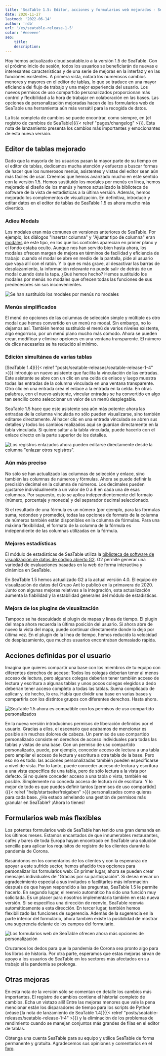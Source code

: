 ```yaml
---
title: 'SeaTable 1.5: Editor, acciones y formularios web mejorados - SeaTable'
date: 2020-11-27
lastmod: '2022-06-14'
author: 'rdb'
url: '/es/seatable-release-1-5'
color: '#eeeeee'
seo:
    title:
    description:
---
```


Hoy hemos actualizado cloud.seatable.io a la versión 1.5 de SeaTable. Con el próximo inicio de sesión, todos los usuarios se beneficiarán de nuevas e interesantes características y de una serie de mejoras en la interfaz y en las funciones existentes. A primera vista, notará los numerosos cambios menores y mayores en el editor de tablas, lo que se traduce en una mayor eficiencia del flujo de trabajo y una mejor experiencia del usuario. Los nuevos permisos de uso compartido personalizados proporcionan más control y flexibilidad a la hora de trabajar en colaboración en las bases. Las opciones de personalización mejoradas hacen de los formularios web de SeaTable una herramienta aún más versátil para la recogida de datos.

La lista completa de cambios se puede encontrar, como siempre, en [el registro de cambios de SeaTable]({{< relref "pages/changelog" >}}). Esta nota de lanzamiento presenta los cambios más importantes y emocionantes de esta nueva versión.

## Editor de tablas mejorado

Dado que la mayoría de los usuarios pasan la mayor parte de su tiempo en el editor de tablas, dedicamos mucha atención y esfuerzo a buscar formas de hacer que los numerosos menús, asistentes y vistas del editor sean aún más fáciles de usar. Creemos que hemos avanzado mucho en este sentido con la versión 1.5. Hemos sustituido los modales por menús en línea, hemos mejorado el diseño de los menús y hemos actualizado la biblioteca de software de la vista de estadísticas a la última versión. Además, hemos mejorado los complementos de visualización. En definitiva, introducir y editar datos en el editor de tablas de SeaTable 1.5 es ahora mucho más divertido.

### Adieu Modals

Los modales eran más comunes en versiones anteriores de SeaTable. Por ejemplo, los diálogos "Insertar columna" y "Ajustar tipo de columna" eran [modales](https://en.wikipedia.org/wiki/Modal_window) de este tipo, en los que los controles aparecían en primer plano y el fondo estaba oculto. Aunque nos han servido bien hasta ahora, los modales ofrecen margen de mejora en términos de facilidad y eficiencia de trabajo: cuando el modal se abre en medio de la pantalla, pide al usuario que vaya allí con el ratón. Y lo que es más grave, al desactivar las barras de desplazamiento, la información relevante no puede salir de detrás de un modal cuando éste la tapa. ¿Qué hemos hecho? Hemos sustituido los modales por menús no modales que ofrecen todas las funciones de sus predecesores sin sus inconvenientes.

![Se han sustituido los modales por menús no modales](Nonmodal_Menus.png)

### Menús simplificados

El menú de opciones de las columnas de selección simple y múltiple es otro modal que hemos convertido en un menú no modal. Sin embargo, no lo dejamos así. También hemos sustituido el menú de varios niveles existente, algo engorroso, por un menú plano mucho más cómodo. Ahora se pueden crear, modificar y eliminar opciones en una ventana transparente. El número de clics necesarios se ha reducido al mínimo.

### Edición simultánea de varias tablas

[SeaTable 1.4]({{< relref "posts/seatable-releases/seatable-release-1-4" >}}) introdujo un nuevo asistente que facilita la vinculación de las entradas. Este asistente se abre con un clic en una celda de enlace y luego muestra todas las entradas de la columna vinculada en una ventana transparente. Otro clic en una entrada crea el enlace a la entrada en la celda. En otras palabras, con el nuevo asistente, vincular entradas se ha convertido en algo tan sencillo como seleccionar un valor de un menú desplegable.

SeaTable 1.5 hace que este asistente sea aún más potente: ahora las entradas de la columna vinculada no sólo pueden visualizarse, sino también editarse directamente. Al hacer clic en una entrada vinculada se abren sus detalles y todos los cambios realizados aquí se guardan directamente en la tabla vinculada. Si quiere saltar a la tabla vinculada, puede hacerlo con el enlace directo en la parte superior de los detalles.

![Los registros enlazados ahora pueden editarse directamente desde la columna "enlazar otros registros".](Editing_Linked_Records_With_Wizard.png)

### Aún más preciso

No sólo se han actualizado las columnas de selección y enlace, sino también las columnas de números y fórmulas. Ahora se puede definir la precisión decimal en la columna de números. Los decimales pueden ajustarse individualmente a un valor de 0 a 8 en cada una de esas columnas. Por supuesto, esto se aplica independientemente del formato (número, porcentaje y moneda) y del separador decimal seleccionado.

Si el resultado de una fórmula es un número (por ejemplo, para las fórmulas suma, redondeo y promedio), todas las opciones de formato de la columna de números también están disponibles en la columna de fórmulas. Para una máxima flexibilidad, el formato de la columna de la fórmula es independiente de las columnas utilizadas en la fórmula.

### Mejores estadísticas

El módulo de estadísticas de SeaTable utiliza la [biblioteca de software de visualización de datos de código abierto G2](https://g2.antv.vision/en). G2 permite generar una variedad de evaluaciones basadas en la web de forma interactiva y dinámica en SeaTable.

En SeaTable 1.5 hemos actualizado G2 a la actual versión 4.0. El equipo de visualización de datos del Grupo Ant lo publicó en la primavera de 2020. Junto con algunas mejoras relativas a la integración, esta actualización aumenta la fiabilidad y la estabilidad generales del módulo de estadísticas.

### Mejora de los plugins de visualización

Tampoco se ha descuidado el plugin de mapas y línea de tiempo. El plugin del mapa ahora recuerda la última posición del usuario. Si ahora abre de nuevo la vista del mapa, puede continuar directamente donde lo dejó por última vez. En el plugin de la línea de tiempo, hemos reducido la velocidad de desplazamiento, que muchos usuarios encontraban demasiado rápida.

## Acciones definidas por el usuario

Imagina que quieres compartir una base con los miembros de tu equipo con diferentes derechos de acceso: Todos los colegas deberían tener al menos acceso de lectura, pero algunos colegas deberían tener también acceso de lectura y escritura a algunas tablas y unos pocos colegas elegidos a dedo deberían tener acceso completo a todas las tablas. Suena complicado de aplicar y, de hecho, lo era. Había que dividir una base en varias bases y compartirla con los distintos grupos con diferentes derechos. Hasta ahora.

![SeaTable 1.5 ahora es compatible con los permisos de uso compartido personalizados](Custom_Sharing_Permission.png)

En la nueva versión introducimos permisos de liberación definidos por el usuario. Gracias a ellos, el escenario que acabamos de mencionar es posible sin muchos dolores de cabeza. Un permiso de uso compartido personalizado consiste en derechos de acceso individuales para todas las tablas y vistas de una base. Con un permiso de uso compartido personalizado, puede, por ejemplo, conceder acceso de lectura a una tabla pero ampliar el acceso de lectura y escritura a otra tabla de la base. Pero eso no es todo: las acciones personalizadas también pueden especificarse a nivel de vista. Por lo tanto, puede conceder acceso de lectura y escritura a una vista específica de una tabla, pero de sólo lectura a la vista por defecto. Si no quiere conceder acceso a una tabla o vista, también es posible. Simplemente no conceda acceso de lectura ni de escritura. Y lo mejor de todo es que puedes definir tantos [permisos de uso compartido]({{< relref "help/startseite/freigaben" >}}) personalizados como quieras para cada base. ¿Ha estado anhelando una gestión de permisos más granular en SeaTable? ¡Ahora lo tienes!

## Formularios web más flexibles

Los potentes formularios web de SeaTable han tenido una gran demanda en los últimos meses. Estamos encantados de que innumerables restaurantes, cafés y bares de toda Europa hayan encontrado en SeaTable una solución sencilla para aplicar los requisitos de registro de los clientes durante la pandemia de Corona.

Basándonos en los comentarios de los clientes y con la esperanza de apoyar a este sufrido sector, hemos añadido tres opciones para personalizar los formularios web: En primer lugar, ahora se pueden crear mensajes individuales de "Gracias por su participación". Si desea enviar un agradecimiento especial a sus invitados o facilitarles más información después de que hayan respondido a las preguntas, SeaTable 1.5 le permite hacerlo. En segundo lugar, el reenvío automático ha sido una función muy solicitada. Es un placer para nosotros implementarla también en esta nueva versión. Si se especifica una dirección de reenvío, SeaTable reenvía automáticamente a esta dirección. En tercer lugar, también hemos flexibilizado las funciones de sugerencia. Además de la sugerencia en la parte inferior del formulario, ahora también existe la posibilidad de mostrar una sugerencia delante de los campos del formulario.

![Los formularios web de SeaTable ofrecen ahora más opciones de personalización](Extra_Customization_Options_Webforms.png)

Cruzamos los dedos para que la pandemia de Corona sea pronto algo para los libros de historia. Por otra parte, esperamos que estas mejoras sirvan de apoyo a los usuarios de SeaTable en los sectores más afectados en su trabajo si la pandemia se prolonga.

## Otras mejoras

En esta nota de la versión sólo se comentan en detalle los cambios más importantes. El registro de cambios contiene el historial completo de cambios. Echa un vistazo allí! Entre las mejoras menores que vale la pena mencionar están los disparadores de tiempo para los scripts de Python (véase [la nota de lanzamiento de SeaTable 1.4]({{< relref "posts/seatable-releases/seatable-release-1-4" >}}) y la eliminación de los problemas de rendimiento cuando se manejan conjuntos más grandes de filas en el editor de tablas.

Obtenga una cuenta SeaTable para su equipo y utilice SeaTable de forma permanente y gratuita. Agradecemos sus opiniones y comentarios en el [foro](https://forum.seatable.com/).
